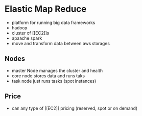 #  Elastic Map Reduce


- platform for running big data frameworks
- hadoop
- cluster of [[EC2]]s
- apaache spark
- move and transform data between aws storages

## Nodes
- master Node manages the cluster and health 
- core node stores data and runs taks
- task node just runs tasks (spot instances)

## Price
- can any type of [[EC2]] pricing (reserved, spot or on demand)
